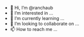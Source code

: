 - 👋 Hi, I’m @ranchaub
- 👀 I’m interested in ...
- 🌱 I’m currently learning ...
- 💞️ I’m looking to collaborate on ...
- 📫 How to reach me ...

<!---
ranchaub/ranchaub is a ✨ special ✨ repository because its `README.md` (this file) appears on your GitHub profile.
You can click the Preview link to take a look at your changes.
--->
